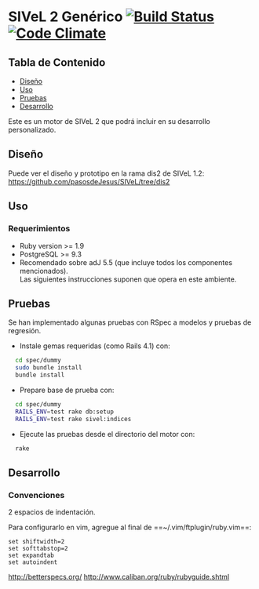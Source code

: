 # SIVeL 2 Genérico [![Build Status](https://api.travis-ci.org/pasosdeJesus/sivel2_gen.svg?branch=master)](https://travis-ci.org/pasosdeJesus/sivel2_gen) [![Code Climate](https://codeclimate.com/github/pasosdeJesus/sivel2_gen/badges/gpa.svg)](https://codeclimate.com/github/pasosdeJesus/sivel2_gen) 

## Tabla de Contenido
* [Diseño](#diseño)
* [Uso](#uso)
* [Pruebas](#pruebas)
* [Desarrollo](#pruebas)

Este es un motor de SIVeL 2 que podrá incluir en su desarrollo personalizado.

## Diseño

Puede ver el diseño y prototipo en la rama dis2 de SIVeL 1.2:
https://github.com/pasosdeJesus/SIVeL/tree/dis2

## Uso

### Requerimientos
* Ruby version >= 1.9
* PostgreSQL >= 9.3
* Recomendado sobre adJ 5.5 (que incluye todos los componentes mencionados).  
  Las siguientes instrucciones suponen que opera en este ambiente.

## Pruebas
Se han implementado algunas pruebas con RSpec a modelos y pruebas de regresión.

* Instale gemas requeridas (como Rails 4.1) con:
``` sh
  cd spec/dummy
  sudo bundle install
  bundle install
```
* Prepare base de prueba con:
``` sh
  cd spec/dummy
  RAILS_ENV=test rake db:setup
  RAILS_ENV=test rake sivel:indices
```
* Ejecute las pruebas desde el directorio del motor con:
```sh
  rake
```

## Desarrollo

### Convenciones

2 espacios de indentación.

Para configurarlo en vim, agregue al final de ==~/.vim/ftplugin/ruby.vim==:
``` vim
set shiftwidth=2
set softtabstop=2
set expandtab
set autoindent
```

http://betterspecs.org/
http://www.caliban.org/ruby/rubyguide.shtml

